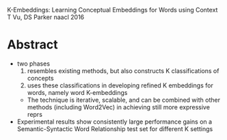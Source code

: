 K-Embeddings: Learning Conceptual Embeddings for Words using Context
T Vu, DS Parker
naacl 2016

# Abstract

* two phases
  1. resembles existing methods, but
    also constructs K classifications of concepts
  2. uses these classifications in developing refined K embeddings for words,
     namely word K-embeddings
    * The technique is iterative, scalable, and can be combined with other
      methods (including Word2Vec) in achieving still more expressive reprs
* Experimental results show consistently large performance gains on a
  Semantic-Syntactic Word Relationship test set for different K settings
